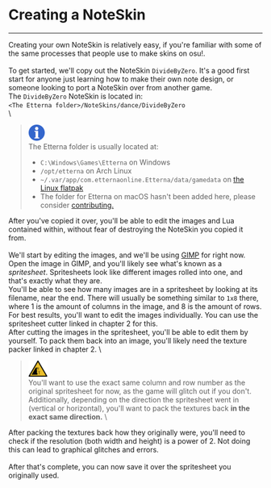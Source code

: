 # Creating a NoteSkin
---

Creating your own NoteSkin is relatively easy, if you're familiar with some of the same
	processes that people use to make skins on osu!. \
\
To get started, we'll copy out the NoteSkin `DivideByZero`.
	It's a good first start for anyone just learning how to make their own
	note design, or someone looking to port a NoteSkin over from another
	game. \
The `DivideByZero` NoteSkin is located in: \
`<The Etterna folder>/NoteSkins/dance/DivideByZero` \
\
> ![](/info.png) \
> The Etterna folder is usually located at:
> - `C:\Windows\Games\Etterna` on Windows
> - `/opt/etterna` on Arch Linux
> - `~/.var/app/com.etternaonline.Etterna/data/gamedata` on [the Linux flatpak](https://github.com/kurulen/com.etternaonline.Etterna)
> - The folder for Etterna on macOS hasn't been added here, please consider
	[contributing.](https://github.com/kurulen/eac/pulls)

After you've copied it over, you'll be able to edit the images and Lua contained
	within, without fear of destroying the NoteSkin you copied it from. \
\
We'll start by editing the images, and we'll be using [GIMP](https://gimp.org) for right now. \
Open the image in GIMP, and you'll likely see what's known as a *spritesheet*.
	Spritesheets look like different images rolled into one, and that's
	exactly what they are. \
You'll be able to see how many images are in a spritesheet by looking at its
	filename, near the end. There will usually be something similar to `1x8`
	there, where 1 is the amount of columns in the image, and 8 is the
	amount of rows. \
For best results, you'll want to edit the images individually. You can use the
	spritesheet cutter linked in chapter 2 for this. \
After cutting the images in the spritesheet, you'll be able to edit them by
	yourself. To pack them back into an image, you'll likely need the
	texture packer linked in chapter 2. \
> ![](/unstable_cliff.png) \
> You'll want to use the exact same column and row number
	as the original spritesheet for now, as the game will glitch out
	if you don't. \
> Additionally, depending on the direction the spritesheet went in
        (vertical or horizontal), you'll want to pack the textures back
        **in the exact same direction.** \

After packing the textures back how they originally were, you'll need to
	check if the resolution (both width and height) is a power of 2.
	Not doing this can lead to graphical glitches and errors. \
\
After that's complete, you can now save it over the spritesheet you originally
	used.
